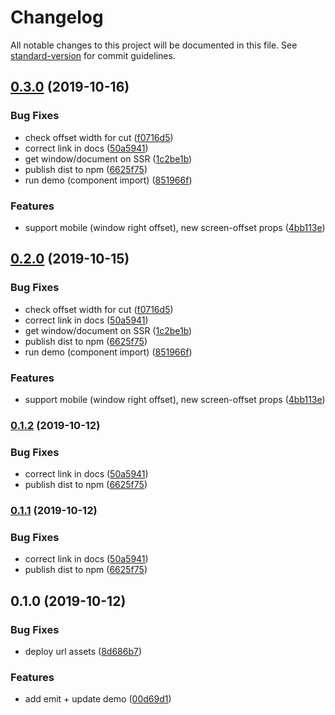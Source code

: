# Changelog

All notable changes to this project will be documented in this file. See [standard-version](https://github.com/conventional-changelog/standard-version) for commit guidelines.

## [0.3.0](https://github.com/Alexeykhr/vue-stripe-menu/compare/v0.1.0...v0.3.0) (2019-10-16)


### Bug Fixes

* check offset width for cut ([f0716d5](https://github.com/Alexeykhr/vue-stripe-menu/commit/f0716d5))
* correct link in docs ([50a5941](https://github.com/Alexeykhr/vue-stripe-menu/commit/50a5941))
* get window/document on SSR ([1c2be1b](https://github.com/Alexeykhr/vue-stripe-menu/commit/1c2be1b))
* publish dist to npm ([6625f75](https://github.com/Alexeykhr/vue-stripe-menu/commit/6625f75))
* run demo (component import) ([851966f](https://github.com/Alexeykhr/vue-stripe-menu/commit/851966f))


### Features

* support mobile (window right offset), new screen-offset props ([4bb113e](https://github.com/Alexeykhr/vue-stripe-menu/commit/4bb113e))



## [0.2.0](https://github.com/Alexeykhr/vue-stripe-menu/compare/v0.1.0...v0.2.0) (2019-10-15)


### Bug Fixes

* check offset width for cut ([f0716d5](https://github.com/Alexeykhr/vue-stripe-menu/commit/f0716d5))
* correct link in docs ([50a5941](https://github.com/Alexeykhr/vue-stripe-menu/commit/50a5941))
* get window/document on SSR ([1c2be1b](https://github.com/Alexeykhr/vue-stripe-menu/commit/1c2be1b))
* publish dist to npm ([6625f75](https://github.com/Alexeykhr/vue-stripe-menu/commit/6625f75))
* run demo (component import) ([851966f](https://github.com/Alexeykhr/vue-stripe-menu/commit/851966f))


### Features

* support mobile (window right offset), new screen-offset props ([4bb113e](https://github.com/Alexeykhr/vue-stripe-menu/commit/4bb113e))



### [0.1.2](https://github.com/Alexeykhr/vue-stripe-menu/compare/v0.1.0...v0.1.2) (2019-10-12)


### Bug Fixes

* correct link in docs ([50a5941](https://github.com/Alexeykhr/vue-stripe-menu/commit/50a5941))
* publish dist to npm ([6625f75](https://github.com/Alexeykhr/vue-stripe-menu/commit/6625f75))



### [0.1.1](https://github.com/Alexeykhr/vue-stripe-menu/compare/v0.1.0...v0.1.1) (2019-10-12)


### Bug Fixes

* correct link in docs ([50a5941](https://github.com/Alexeykhr/vue-stripe-menu/commit/50a5941))
* publish dist to npm ([6625f75](https://github.com/Alexeykhr/vue-stripe-menu/commit/6625f75))



## 0.1.0 (2019-10-12)


### Bug Fixes

* deploy url assets ([8d686b7](https://github.com/Alexeykhr/vue-stripe-menu/commit/8d686b7))


### Features

* add emit + update demo ([00d69d1](https://github.com/Alexeykhr/vue-stripe-menu/commit/00d69d1))
